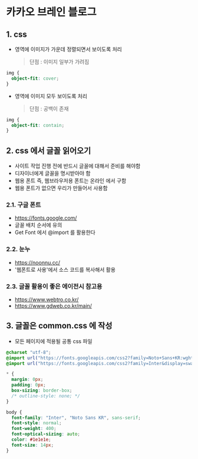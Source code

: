 # 카카오 브레인 블로그

## 1. css

- 영역에 이미지가 가운데 정렬되면서 보이도록 처리
  > 단점 : 이미지 일부가 가려짐

```css
img {
  object-fit: cover;
}
```

- 영역에 이미지 모두 보이도록 처리
  > 단점 : 공백이 존재

```css
img {
  object-fit: contain;
}
```

## 2. css 에서 글꼴 읽어오기

- 사이트 작업 진행 전에 반드시 글꼴에 대해서 준비를 해야함
- 디자이너에게 글꼴을 명시받아야 함
- 웹용 폰트 즉, 웹브라우저용 폰트는 온라인 에서 구함
- 웹용 폰트가 없으면 우리가 만들어서 사용함

### 2.1. 구글 폰트

- https://fonts.google.com/
- 글꼴 배치 순서에 유의
- Get Font 에서 @import 를 활용한다

### 2.2. 눈누

- https://noonnu.cc/
- '웹폰트로 사용'에서 소스 코드를 복사해서 활용

### 2.3. 글꼴 활용이 좋은 에이전시 참고용

- https://www.webtro.co.kr/
- https://www.gdweb.co.kr/main/

## 3. 글꼴은 common.css 에 작성

- 모든 페이지에 적용될 공통 css 파일

```css
@charset "utf-8";
@import url("https://fonts.googleapis.com/css2?family=Noto+Sans+KR:wght@100..900&display=swap");
@import url("https://fonts.googleapis.com/css2?family=Inter&display=swap");

* {
  margin: 0px;
  padding: 0px;
  box-sizing: border-box;
  /* outline-style: none; */
}
```

```css
body {
  font-family: "Inter", "Noto Sans KR", sans-serif;
  font-style: normal;
  font-weight: 400;
  font-optical-sizing: auto;
  color: #1e1e1e;
  font-size: 14px;
}
```

